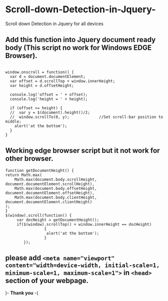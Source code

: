 # Scroll-down-Detection-in-Jquery-
Scroll down Detection in Jquery for all devices


## Add this function into Jquery document ready body (This script no work for Windows EDGE Browser). 

```

window.onscroll = function() {
  var d = document.documentElement;
  var offset = d.scrollTop + window.innerHeight;
  var height = d.offsetHeight;

  console.log('offset = ' + offset);
  console.log('height = ' + height);

  if (offset >= height) {
  //  var y = $(document).height()/2; 
  //  window.scrollTo(0, y);             //Set scroll-bar position to middle;
    alert('at the bottom');
  }
}
```
## Working edge browser script but it not work for other browser.

```
function getDocumentHeight() {
return Math.max(
    Math.max(document.body.scrollHeight, document.documentElement.scrollHeight),
    Math.max(document.body.offsetHeight, document.documentElement.offsetHeight),
    Math.max(document.body.clientHeight, document.documentElement.clientHeight)
);
}
$(window).scroll(function() {
     var docHeight = getDocumentHeight();
     if($(window).scrollTop() + window.innerHeight == docHeight)
                 {
                  alert('at the bottom');
                 }
        });
```

## please add `<meta name="viewport" content="width=device-width, initial-scale=1, minimum-scale=1, maximum-scale=1">` in `<head>` section of your webpage.

)- **Thank you** -(
